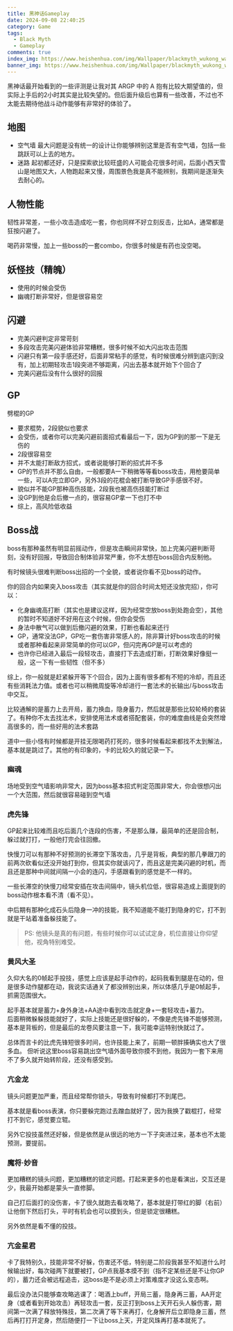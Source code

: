 ```yaml
---
title: 黑神话Gameplay
date: 2024-09-08 22:40:25
category: Game
tags:
  - Black Myth
  - Gameplay
comments: true
index_img: https://www.heishenhua.com/img/Wallpaper/blackmyth_wukong_wallpaper_032.jpg
banner_img: https://www.heishenhua.com/img/Wallpaper/blackmyth_wukong_wallpaper_032.jpg
---
```

黑神话最开始看到的一些评测是让我对其 ARGP 中的 A 抱有比较大期望值的，但实际上手后的2小时其实是比较失望的。但后面升级后也算有一些改善，不过也不太能去期待他战斗动作能够有非常好的体验了。

<!--more-->

## 地图
- 空气墙 
  最大问题是没有统一的设计让你能够辨别这里是否有空气墙，包括一些跳跃可以上去的地方。
- 迷路
  起初都还好，只是探索欲比较旺盛的人可能会花很多时间，后面小西天雪山是地图又大，人物跑起来又慢，周围景色我是真不能辨别，我期间是逐渐失去耐心的。 

## 人物性能

韧性非常差，一些小攻击造成吃一套，你也同样不好立刻反击，比如A，通常都是狂按闪避了。

喝药非常慢，加上一些boss的一套combo，你很多时候是有药也没空喝。

## 妖怪技（精魄）

- 使用的时候会受伤
- 幽魂打断非常好，但是很容易空

## 闪避

- 完美闪避判定非常苛刻
- 多段攻击完美闪避体验非常糟糕，很多时候不如大闪出攻击范围
- 闪避只有第一段手感还好，后面非常粘手的感觉，有时候很难分辨到底闪到没有，加上初期轻攻击1段突进不够距离，闪出去基本就开始下个回合了
- 完美闪避后没有什么很好的回报

## GP

劈棍的GP
- 要求棍势，2段貌似也要求
- 会受伤，或者你可以完美闪避前面招式看最后一下，因为GP到的那一下是无伤的
- 2段很容易空
- 并不太能打断敌方招式，或者说能够打断的招式并不多
- GP的节点并不那么自由，一般都要A一下稍微等等看boss攻击，用枪要简单一些，可以A完立即GP，另外3段的花棍会被打断导致GP手感很不好。
- 貌似并不能GP那种高伤技能，2段我也被高伤技能打断过
- 没GP到他是会后撤一点的，很容易GP拿一下也打不中
- 综上，高风险低收益

## Boss战

boss有那种虽然有明显前摇动作，但是攻击瞬间非常快，加上完美闪避判断苛刻，没有好回报，导致回合制体验非常严重，你不太想在boss回合内反制他。 

有时候镜头很难判断boss出招的一个全貌，或者说你看不见boss的动作。

你的回合内如果突入boss攻击（其实就是你的回合时间太短还没放完招），你可以：

- 化身幽魂高打断（其实也是建议这样，因为经常空放boss到处跑会空），其他的暂时不知道好不好用在这个时候，但你会受伤
- 身法中散气可以做到后撤闪避的效果，打断也看起来还行
- GP，通常没法GP，GP吃一套伤害非常感人的，除非算计好boss攻击的时候或者那种看起来非常简单的你可以GP，但闪完再GP是可以考虑的
- 也许你已经进入最后一段轻攻击，直接打下去造成打断，打断效果好像挺一般，这一下有一些韧性（但不多）

综上，你一般就是赶紧躲开等下个回合，因为上面有很多都有不短的冷却，而且还有些消耗法力值。或者也可以稍微周旋等冷却进行一套法术的长输出/与boss攻击中交互。

比较通解的是蓄力上去开局，蓄力换血，隐身蓄力，然后就是那些比较轮椅的套装了。有种你不太去找法术，安排使用法术或者搭配套装，你的难度曲线是会突然增高很多的，而一些好用的法术套路

道中一些小怪有时候都是开挂无限喝药打死的，很多时候看起来都找不太到解法，基本就是跳过了。其他的有印象的，卡的比较久的就记录一下。

### 幽魂
场地受到空气墙影响非常大，因为boss基本招式判定范围非常大，你会很想闪出一个大范围，然后就很容易碰到空气墙



### 虎先锋
GP起来比较难而且吃后面几个连段的伤害，不是那么赚，最简单的还是回合制，躲过就打打，一般他打完会往回撤。 

快慢刀可以有那种不好预测的长滞空下落攻击，几乎是背板，典型的那几拳跟刀的前两次砍看似还没开始打到你，但其实你就该闪了，而且这是完美闪避的时机，而且还是那种中间就间隔一小会的连闪，手感跟看到的感觉是不一样的。

一些长滞空的快慢刀经常安插在攻击间隔中，镜头机位低，很容易造成上面提到的boss动作根本看不清（看不见）。

中后期有那种化成石头后隐身一冲的技能，我不知道能不能打到隐身的它，打不到就是干站着准备躲技能了。

> PS: 他镜头是真的有问题，有些时候你可以试试定身，机位直接让你仰望他，视角特别难受。



### 黄风大圣

久仰大名的0帧起手投技，感觉上应该是起手动作的，起码我看到腿是在动的，但是很多动作腿都在动，我说实话通关了都没辨别出来，所以体感几乎是0帧起手，抓需范围很大。

起手基本就是蓄力+身外身法+AA途中看到攻击就定身+一套轻攻击+蓄力。  
后面稍微躲躲技能就好了，实际上技能还是很好躲的，不像是虎先锋不能够预测，基本是背板的，但是最后的龙卷风要注意一下，我可能幸运特别快就过了。  

总体而言卡的比虎先锋短很多时间，也许技能上来了，前期一顿胖揍确实也大了很多血。 
但听说这里boss容易跳出空气墙外面导致你摸不到他，我因为一套下来用不了多久就开始转阶段，还没有感受到。

### 亢金龙
镜头问题更加严重，而且经常帮你锁头，导致有时候都打不到尾巴。

基本就是看boss表演，你只要躲完跑过去蹭血就好了，因为我换了戳棍打，经常打不到它，感觉要立辊。

另外它投技虽然还好躲，但是依然是从很远的地方一下子突进过来，基本也不太能预测，要提前。

### 魔将·妙音
更加糟糕的镜头问题，更加糟糕的锁定问题。打起来更多的也是看演出，交互还是少，我最开始都是蒙头一直修脚。

自己打后面打的没伤害，卡了很久就跑去看攻略了，基本就是打带红的脚（右前）让他倒下然后打头，平时有机会也可以摸到头，但是锁定很糟糕。

另外依然是看不懂的投技。

### 亢金星君
卡了我特别久，技能非常不好躲，伤害还不低，特别是二阶段我甚至不知道什么时候输出好，每次碰两下就要被打，GP点我基本摸不到（指不定某些还是不让你GP的），蓄力还会被远程追击，这boss是不是必须上对策难度才没这么变态啊。

最后没办法只能够查攻略逃课了：喝酒上buff，开局三蓄，隐身再三蓄，AA开定身（或者看到开始攻击）再轻攻击一套，反正打到boss上天开石头人躲伤害，期间第一次满了释放特殊技，第二次满了等下来再打，化身解开后立即隐身三蓄，然后再打打开定身，然后随便打一下让boss上天，开定风珠再打基本就死了。